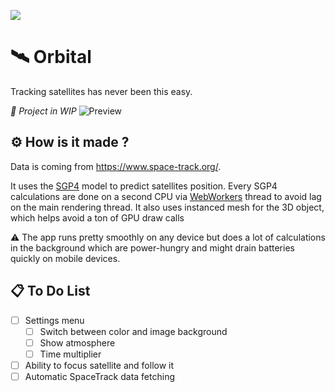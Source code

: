 ![](https://github.com/PainOchoco/Orbital/actions/workflows/deploy.yml/badge.svg)

# 🛰️ Orbital

Tracking satellites has never been this easy.

_🚧 Project in WIP_
![Preview](https://user-images.githubusercontent.com/47084457/218479857-c67fc237-258b-4739-96bd-ba3bf6a6d936.png)

## ⚙️ How is it made ?

Data is coming from https://www.space-track.org/.

It uses the [SGP4](https://en.wikipedia.org/wiki/Simplified_perturbations_models) model to predict satellites position. Every SGP4 calculations are done on a second CPU via [WebWorkers](https://developer.mozilla.org/en-US/docs/Web/API/Web_Workers_API/Using_web_workers) thread to avoid lag on the main rendering thread.
It also uses instanced mesh for the 3D object, which helps avoid a ton of GPU draw calls

⚠️ The app runs pretty smoothly on any device but does a lot of calculations in the background which are power-hungry and might drain batteries quickly on mobile devices.

## 📋 To Do List

-   [ ] Settings menu
    -   [ ] Switch between color and image background
    -   [ ] Show atmosphere
    -   [ ] Time multiplier
-   [ ] Ability to focus satellite and follow it
-   [ ] Automatic SpaceTrack data fetching
